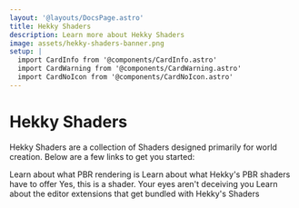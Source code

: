 ```yaml
---
layout: '@layouts/DocsPage.astro'
title: Hekky Shaders
description: Learn more about Hekky Shaders
image: assets/hekky-shaders-banner.png
setup: | 
  import CardInfo from '@components/CardInfo.astro'
  import CardWarning from '@components/CardWarning.astro'
  import CardNoIcon from '@components/CardNoIcon.astro'
---
```

# Hekky Shaders

Hekky Shaders are a collection of Shaders designed primarily for world creation. Below are a few links to get you started:

<CardNoIcon title="What is PBR?" href="/en/shaders/understanding-pbr/what-is-pbr">
Learn about what PBR rendering is
</CardNoIcon>

<CardNoIcon title="What is Hekky PBR?" href="/en/shaders/understanding-pbr/what-is-pbr">
Learn about what Hekky's PBR shaders have to offer
</CardNoIcon>

<CardNoIcon title="Who Asked" href="/en/shaders/who-asked">
Yes, this is a shader. Your eyes aren't deceiving you
</CardNoIcon>

<CardNoIcon title="Editor Extensions" href="/en/shaders/misc/editor-extensions">
Learn about the editor extensions that get bundled with Hekky's Shaders
</CardNoIcon>